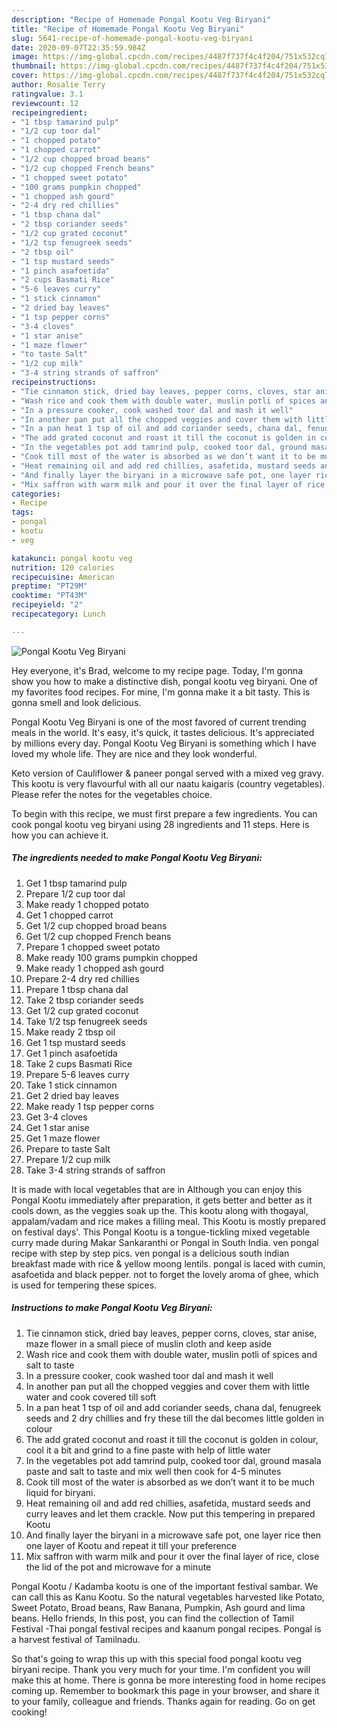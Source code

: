```yaml
---
description: "Recipe of Homemade Pongal Kootu Veg Biryani"
title: "Recipe of Homemade Pongal Kootu Veg Biryani"
slug: 5641-recipe-of-homemade-pongal-kootu-veg-biryani
date: 2020-09-07T22:35:59.984Z
image: https://img-global.cpcdn.com/recipes/4487f737f4c4f204/751x532cq70/pongal-kootu-veg-biryani-recipe-main-photo.jpg
thumbnail: https://img-global.cpcdn.com/recipes/4487f737f4c4f204/751x532cq70/pongal-kootu-veg-biryani-recipe-main-photo.jpg
cover: https://img-global.cpcdn.com/recipes/4487f737f4c4f204/751x532cq70/pongal-kootu-veg-biryani-recipe-main-photo.jpg
author: Rosalie Terry
ratingvalue: 3.1
reviewcount: 12
recipeingredient:
- "1 tbsp tamarind pulp"
- "1/2 cup toor dal"
- "1 chopped potato"
- "1 chopped carrot"
- "1/2 cup chopped broad beans"
- "1/2 cup chopped French beans"
- "1 chopped sweet potato"
- "100 grams pumpkin chopped"
- "1 chopped ash gourd"
- "2-4 dry red chillies"
- "1 tbsp chana dal"
- "2 tbsp coriander seeds"
- "1/2 cup grated coconut"
- "1/2 tsp fenugreek seeds"
- "2 tbsp oil"
- "1 tsp mustard seeds"
- "1 pinch asafoetida"
- "2 cups Basmati Rice"
- "5-6 leaves curry"
- "1 stick cinnamon"
- "2 dried bay leaves"
- "1 tsp pepper corns"
- "3-4 cloves"
- "1 star anise"
- "1 maze flower"
- "to taste Salt"
- "1/2 cup milk"
- "3-4 string strands of saffron"
recipeinstructions:
- "Tie cinnamon stick, dried bay leaves, pepper corns, cloves, star anise, maze flower in a small piece of muslin cloth and keep aside"
- "Wash rice and cook them with double water, muslin potli of spices and salt to taste"
- "In a pressure cooker, cook washed toor dal and mash it well"
- "In another pan put all the chopped veggies and cover them with little water and cook covered till soft"
- "In a pan heat 1 tsp of oil and add coriander seeds, chana dal, fenugreek seeds and 2 dry chillies and fry these till the dal becomes little golden in colour"
- "The add grated coconut and roast it till the coconut is golden in colour, cool it a bit and grind to a fine paste with help of little water"
- "In the vegetables pot add tamrind pulp, cooked toor dal, ground masala paste and salt to taste and mix well then cook for 4-5 minutes"
- "Cook till most of the water is absorbed as we don’t want it to be much liquid for biryani."
- "Heat remaining oil and add red chillies, asafetida, mustard seeds and curry leaves and let them crackle. Now put this tempering in prepared Kootu"
- "And finally layer the biryani in a microwave safe pot, one layer rice then one layer of Kootu and repeat it till your preference"
- "Mix saffron with warm milk and pour it over the final layer of rice, close the lid of the pot and microwave for a minute"
categories:
- Recipe
tags:
- pongal
- kootu
- veg

katakunci: pongal kootu veg 
nutrition: 120 calories
recipecuisine: American
preptime: "PT29M"
cooktime: "PT43M"
recipeyield: "2"
recipecategory: Lunch

---
```



![Pongal Kootu Veg Biryani](https://img-global.cpcdn.com/recipes/4487f737f4c4f204/751x532cq70/pongal-kootu-veg-biryani-recipe-main-photo.jpg)

Hey everyone, it's Brad, welcome to my recipe page. Today, I'm gonna show you how to make a distinctive dish, pongal kootu veg biryani. One of my favorites food recipes. For mine, I'm gonna make it a bit tasty. This is gonna smell and look delicious.

Pongal Kootu Veg Biryani is one of the most favored of current trending meals in the world. It's easy, it's quick, it tastes delicious. It's appreciated by millions every day. Pongal Kootu Veg Biryani is something which I have loved my whole life. They are nice and they look wonderful.

Keto version of Cauliflower &amp; paneer pongal served with a mixed veg gravy. This kootu is very flavourful with all our naatu kaigaris (country vegetables). Please refer the notes for the vegetables choice.


To begin with this recipe, we must first prepare a few ingredients. You can cook pongal kootu veg biryani using 28 ingredients and 11 steps. Here is how you can achieve it.

<!--inarticleads1-->

##### The ingredients needed to make Pongal Kootu Veg Biryani:

1. Get 1 tbsp tamarind pulp
1. Prepare 1/2 cup toor dal
1. Make ready 1 chopped potato
1. Get 1 chopped carrot
1. Get 1/2 cup chopped broad beans
1. Get 1/2 cup chopped French beans
1. Prepare 1 chopped sweet potato
1. Make ready 100 grams pumpkin chopped
1. Make ready 1 chopped ash gourd
1. Prepare 2-4 dry red chillies
1. Prepare 1 tbsp chana dal
1. Take 2 tbsp coriander seeds
1. Get 1/2 cup grated coconut
1. Take 1/2 tsp fenugreek seeds
1. Make ready 2 tbsp oil
1. Get 1 tsp mustard seeds
1. Get 1 pinch asafoetida
1. Take 2 cups Basmati Rice
1. Prepare 5-6 leaves curry
1. Take 1 stick cinnamon
1. Get 2 dried bay leaves
1. Make ready 1 tsp pepper corns
1. Get 3-4 cloves
1. Get 1 star anise
1. Get 1 maze flower
1. Prepare to taste Salt
1. Prepare 1/2 cup milk
1. Take 3-4 string strands of saffron


It is made with local vegetables that are in Although you can enjoy this Pongal Kootu immediately after preparation, it gets better and better as it cools down, as the veggies soak up the. This kootu along with thogayal, appalam/vadam and rice makes a filling meal. This Kootu is mostly prepared on festival days&#39;. This Pongal Kootu is a tongue-tickling mixed vegetable curry made during Makar Sankaranthi or Pongal in South India. ven pongal recipe with step by step pics. ven pongal is a delicious south indian breakfast made with rice &amp; yellow moong lentils. pongal is laced with cumin, asafoetida and black pepper. not to forget the lovely aroma of ghee, which is used for tempering these spices. 

<!--inarticleads2-->

##### Instructions to make Pongal Kootu Veg Biryani:

1. Tie cinnamon stick, dried bay leaves, pepper corns, cloves, star anise, maze flower in a small piece of muslin cloth and keep aside
1. Wash rice and cook them with double water, muslin potli of spices and salt to taste
1. In a pressure cooker, cook washed toor dal and mash it well
1. In another pan put all the chopped veggies and cover them with little water and cook covered till soft
1. In a pan heat 1 tsp of oil and add coriander seeds, chana dal, fenugreek seeds and 2 dry chillies and fry these till the dal becomes little golden in colour
1. The add grated coconut and roast it till the coconut is golden in colour, cool it a bit and grind to a fine paste with help of little water
1. In the vegetables pot add tamrind pulp, cooked toor dal, ground masala paste and salt to taste and mix well then cook for 4-5 minutes
1. Cook till most of the water is absorbed as we don’t want it to be much liquid for biryani.
1. Heat remaining oil and add red chillies, asafetida, mustard seeds and curry leaves and let them crackle. Now put this tempering in prepared Kootu
1. And finally layer the biryani in a microwave safe pot, one layer rice then one layer of Kootu and repeat it till your preference
1. Mix saffron with warm milk and pour it over the final layer of rice, close the lid of the pot and microwave for a minute


Pongal Kootu / Kadamba kootu is one of the important festival sambar. We can call this as Kanu Kootu. So the natural vegetables harvested like Potato, Sweet Potato, Broad beans, Raw Banana, Pumpkin, Ash gourd and lima beans. Hello friends, In this post, you can find the collection of Tamil Festival -Thai pongal festival recipes and kaanum pongal recipes. Pongal is a harvest festival of Tamilnadu. 

So that's going to wrap this up with this special food pongal kootu veg biryani recipe. Thank you very much for your time. I'm confident you will make this at home. There is gonna be more interesting food in home recipes coming up. Remember to bookmark this page in your browser, and share it to your family, colleague and friends. Thanks again for reading. Go on get cooking!
